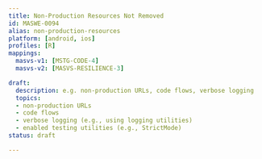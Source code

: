 ```yaml
---
title: Non-Production Resources Not Removed
id: MASWE-0094
alias: non-production-resources
platform: [android, ios]
profiles: [R]
mappings:
  masvs-v1: [MSTG-CODE-4]
  masvs-v2: [MASVS-RESILIENCE-3]

draft:
  description: e.g. non-production URLs, code flows, verbose logging
  topics:
  - non-production URLs
  - code flows
  - verbose logging (e.g., using logging utilities)
  - enabled testing utilities (e.g., StrictMode)
status: draft

---
```



